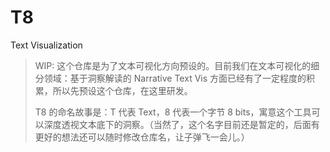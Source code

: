# T8
Text Visualization

> WIP: 这个仓库是为了文本可视化方向预设的。目前我们在文本可视化的细分领域：基于洞察解读的 Narrative Text Vis 方面已经有了一定程度的积累，所以先预设这个仓库，在这里研发。
> 
> T8 的命名故事是：T 代表 Text，8 代表一个字节 8 bits，寓意这个工具可以深度透视文本底下的洞察。（当然了，这个名字目前还是暂定的，后面有更好的想法还可以随时修改仓库名，让子弹飞一会儿。）
